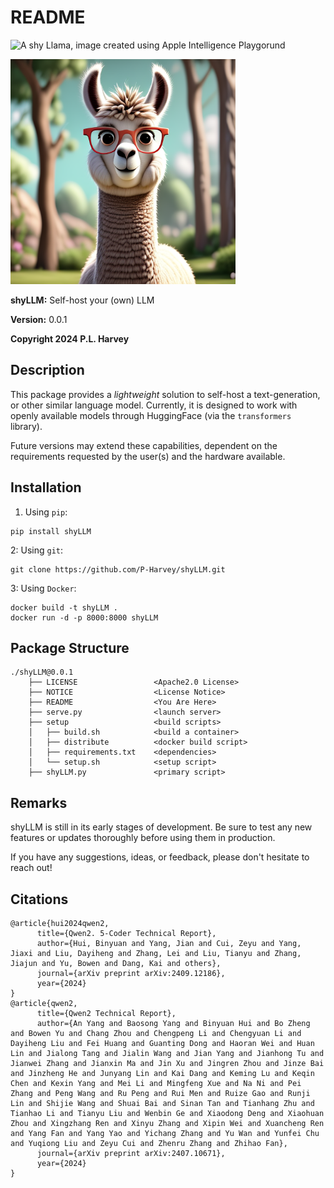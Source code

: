 # README

![A shy Llama, image created using Apple Intelligence Playgorund](shyLLaMa)

[shyLLaMa]: https://github.com/P-Harvey/shyLLM/blob/main/shyLLaMa.png

<img src="https://github.com/P-Harvey/shyLLM/blob/main/shyLLaMa.png" alt="A shy Llama, image created using Apple Intelligence Playgorund" width="360px" height="360px"> 


**shyLLM:** Self-host your (own) LLM

**Version:** 0.0.1

**Copyright 2024 P.L. Harvey**

## Description

This package provides a *lightweight* solution to self-host
a text-generation, or other similar language model.
Currently, it is designed to work with openly available
models through HuggingFace (via the ```transformers``` library).

Future versions may extend these capabilities, dependent on the
requirements requested by the user(s) and the hardware available.

## Installation

1. Using ```pip```:

```{bash}
pip install shyLLM
```

2: Using ```git```:

```{bash}
git clone https://github.com/P-Harvey/shyLLM.git
```

3: Using ```Docker```:

```{bash}
docker build -t shyLLM .
docker run -d -p 8000:8000 shyLLM
```

## Package Structure

```{bash}
./shyLLM@0.0.1
    ├── LICENSE                 <Apache2.0 License>
    ├── NOTICE                  <License Notice>
    ├── README                  <You Are Here>
    ├── serve.py                <launch server>
    ├── setup                   <build scripts>
    │   ├── build.sh            <build a container>
    │   ├── distribute          <docker build script>
    │   ├── requirements.txt    <dependencies>
    │   └── setup.sh            <setup script>
    ├── shyLLM.py               <primary script>
```

## Remarks

shyLLM is still in its early stages of development. Be sure to
test any new features or updates thoroughly before using them
in production.

If you have any suggestions, ideas, or feedback, please don't
hesitate to reach out!

## Citations

```{LaTeX}
@article{hui2024qwen2,
      title={Qwen2. 5-Coder Technical Report},
      author={Hui, Binyuan and Yang, Jian and Cui, Zeyu and Yang, Jiaxi and Liu, Dayiheng and Zhang, Lei and Liu, Tianyu and Zhang, Jiajun and Yu, Bowen and Dang, Kai and others},
      journal={arXiv preprint arXiv:2409.12186},
      year={2024}
}
@article{qwen2,
      title={Qwen2 Technical Report}, 
      author={An Yang and Baosong Yang and Binyuan Hui and Bo Zheng and Bowen Yu and Chang Zhou and Chengpeng Li and Chengyuan Li and Dayiheng Liu and Fei Huang and Guanting Dong and Haoran Wei and Huan Lin and Jialong Tang and Jialin Wang and Jian Yang and Jianhong Tu and Jianwei Zhang and Jianxin Ma and Jin Xu and Jingren Zhou and Jinze Bai and Jinzheng He and Junyang Lin and Kai Dang and Keming Lu and Keqin Chen and Kexin Yang and Mei Li and Mingfeng Xue and Na Ni and Pei Zhang and Peng Wang and Ru Peng and Rui Men and Ruize Gao and Runji Lin and Shijie Wang and Shuai Bai and Sinan Tan and Tianhang Zhu and Tianhao Li and Tianyu Liu and Wenbin Ge and Xiaodong Deng and Xiaohuan Zhou and Xingzhang Ren and Xinyu Zhang and Xipin Wei and Xuancheng Ren and Yang Fan and Yang Yao and Yichang Zhang and Yu Wan and Yunfei Chu and Yuqiong Liu and Zeyu Cui and Zhenru Zhang and Zhihao Fan},
      journal={arXiv preprint arXiv:2407.10671},
      year={2024}
}
```
